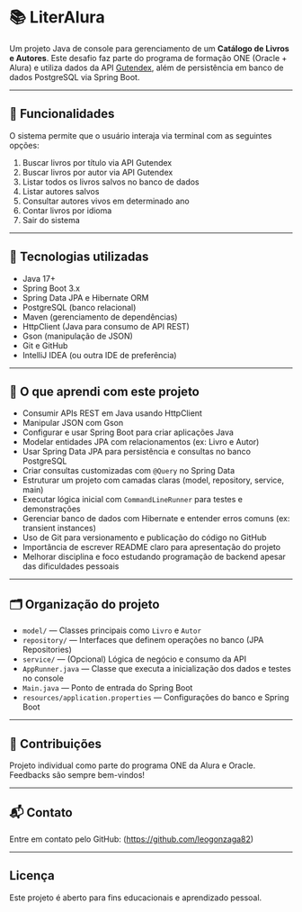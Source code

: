 # 📚 LiterAlura

Um projeto Java de console para gerenciamento de um **Catálogo de Livros e Autores**. Este desafio faz parte do programa de formação ONE (Oracle + Alura) e utiliza dados da API [Gutendex](https://gutendex.com/), além de persistência em banco de dados PostgreSQL via Spring Boot.

---

## 🚀 Funcionalidades

O sistema permite que o usuário interaja via terminal com as seguintes opções:

1. Buscar livros por título via API Gutendex  
2. Buscar livros por autor via API Gutendex  
3. Listar todos os livros salvos no banco de dados  
4. Listar autores salvos  
5. Consultar autores vivos em determinado ano  
6. Contar livros por idioma  
7. Sair do sistema  

---

## 🔧 Tecnologias utilizadas

- Java 17+  
- Spring Boot 3.x  
- Spring Data JPA e Hibernate ORM  
- PostgreSQL (banco relacional)  
- Maven (gerenciamento de dependências)  
- HttpClient (Java para consumo de API REST)  
- Gson (manipulação de JSON)  
- Git e GitHub  
- IntelliJ IDEA (ou outra IDE de preferência)  

---

## 🧠 O que aprendi com este projeto

- Consumir APIs REST em Java usando HttpClient  
- Manipular JSON com Gson  
- Configurar e usar Spring Boot para criar aplicações Java  
- Modelar entidades JPA com relacionamentos (ex: Livro e Autor)  
- Usar Spring Data JPA para persistência e consultas no banco PostgreSQL  
- Criar consultas customizadas com `@Query` no Spring Data  
- Estruturar um projeto com camadas claras (model, repository, service, main)  
- Executar lógica inicial com `CommandLineRunner` para testes e demonstrações  
- Gerenciar banco de dados com Hibernate e entender erros comuns (ex: transient instances)  
- Uso de Git para versionamento e publicação do código no GitHub  
- Importância de escrever README claro para apresentação do projeto  
- Melhorar disciplina e foco estudando programação de backend apesar das dificuldades pessoais  

---

## 🗂️ Organização do projeto

- `model/` — Classes principais como `Livro` e `Autor`  
- `repository/` — Interfaces que definem operações no banco (JPA Repositories)  
- `service/` — (Opcional) Lógica de negócio e consumo da API  
- `AppRunner.java` — Classe que executa a inicialização dos dados e testes no console  
- `Main.java` — Ponto de entrada do Spring Boot  
- `resources/application.properties` — Configurações do banco e Spring Boot  

---


## 🤝 Contribuições

Projeto individual como parte do programa ONE da Alura e Oracle. Feedbacks são sempre bem-vindos!  

---

## 📬 Contato

Entre em contato pelo GitHub: (https://github.com/leogonzaga82)  

---

## Licença

Este projeto é aberto para fins educacionais e aprendizado pessoal.
